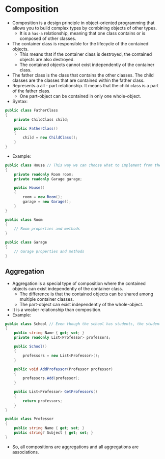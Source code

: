 # Composition

- Composition is a design principle in object-oriented programming that allows you to build complex types by combining objects of other types.
  - It is a `has-a` relationship, meaning that one class contains or is composed of other classes.
- The container class is responsible for the lifecycle of the contained objects.
  - This means that if the container class is destroyed, the contained objects are also destroyed.
  - The contained objects cannot exist independently of the container class.
- The father class is the class that contains the other classes. The child classes are the classes that are contained within the father class.
- Represents a all - part relationship. It means that the child class is a part of the father class.
  - One part-object can be contained in only one whole-object.
- Syntax:

```csharp
public class FatherClass
{
    private ChildClass child;

    public FatherClass()
    {
        child = new ChildClass();
    }
}
```

- Example:

```csharp
public class House // This way we can choose what to implement from the classes we want to use
{
    private readonly Room room;
    private readonly Garage garage;

    public House()
    {
        room = new Room();
        garage = new Garage();
    }
}

public class Room
{
    // Room properties and methods
}

public class Garage
{
    // Garage properties and methods
}
```

## Aggregation

- Aggregation is a special type of composition where the contained objects can exist independently of the container class.
  - The difference is that the contained objects can be shared among multiple container classes.
  - The part-object can exist independently of the whole-object.
- It is a weaker relationship than composition.
- Example:

```csharp
public class School // Even though the school has students, the students can exist independently of the school.
{
    public string Name { get; set; }
    private readonly List<Professor> professors;

    public School()
    {
        professors = new List<Professor>();
    }

    public void AddProfessor(Professor professor)
    {
        professors.Add(professor);
    }

    public List<Professor> GetProfessors()
    {
        return professors;
    }
}

public class Professor
{
    public string Name { get; set; }
    public string? Subject { get; set; }
}
```

- So, all compositions are aggregations and all aggregations are associations.
